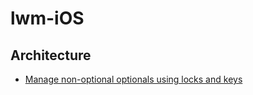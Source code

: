 # lwm-iOS

## Architecture

- [Manage non-optional optionals using locks and keys](https://www.swiftbysundell.com/posts/managing-objects-using-locks-and-keys-in-swift)
